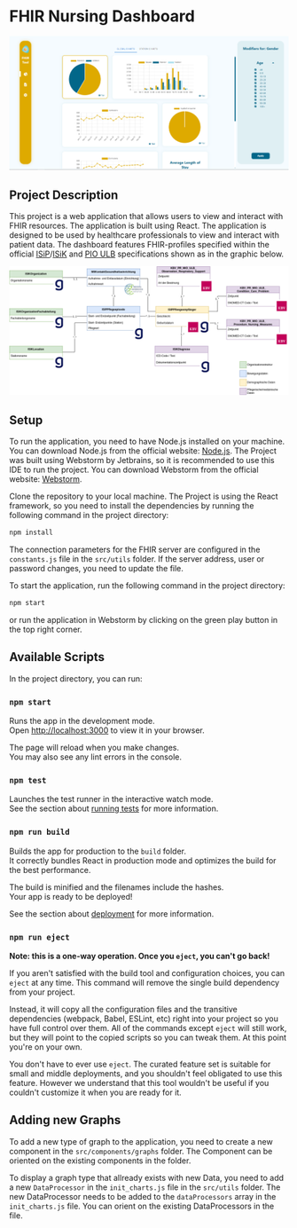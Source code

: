 # FHIR Nursing Dashboard

![Screenshot_Anwendung.PNG](readme_img/Screenshot_Anwendung.PNG)

## Project Description

This project is a web application that allows users to view and interact with FHIR resources. The application is built
using React.
The application is designed to be used by healthcare professionals to view and interact with patient data.
The dashboard features FHIR-profiles specified within the official [ISiP](https://simplifier.net/ISIP/~introduction)/[ISiK](https://simplifier.net/isik-basis-v4/~introduction) and [PIO ULB](https://simplifier.net/ulb/~introduction) specifications shown as in the graphic below.

![Supported Profiles](doc/supported_profiles.png)

## Setup

To run the application, you need to have Node.js installed on your machine. You can download Node.js from the official
website: [Node.js](https://nodejs.org/en/).
The Project was built using Webstorm by Jetbrains, so it is recommended to
use this IDE to run the project. You can download Webstorm from the official
website: [Webstorm](https://www.jetbrains.com/webstorm/).

Clone the repository to your local machine. The Project is using the React framework, so you need to install the
dependencies
by running the following command in the project directory:

```bash
npm install
```

The connection parameters for the FHIR server are configured in
the ```constants.js``` file in the ```src/utils``` folder. If the server address, user or password changes, you need to
update the
file.

To start the application, run the following command in the project directory:

```bash
npm start
```

or run the application in Webstorm by clicking on the green play button in the top right corner.

## Available Scripts

In the project directory, you can run:

### `npm start`

Runs the app in the development mode.\
Open [http://localhost:3000](http://localhost:3000) to view it in your browser.

The page will reload when you make changes.\
You may also see any lint errors in the console.

### `npm test`

Launches the test runner in the interactive watch mode.\
See the section about [running tests](https://facebook.github.io/create-react-app/docs/running-tests) for more
information.

### `npm run build`

Builds the app for production to the `build` folder.\
It correctly bundles React in production mode and optimizes the build for the best performance.

The build is minified and the filenames include the hashes.\
Your app is ready to be deployed!

See the section about [deployment](https://facebook.github.io/create-react-app/docs/deployment) for more information.

### `npm run eject`

**Note: this is a one-way operation. Once you `eject`, you can't go back!**

If you aren't satisfied with the build tool and configuration choices, you can `eject` at any time. This command will
remove the single build dependency from your project.

Instead, it will copy all the configuration files and the transitive dependencies (webpack, Babel, ESLint, etc) right
into your project so you have full control over them. All of the commands except `eject` will still work, but they will
point to the copied scripts so you can tweak them. At this point you're on your own.

You don't have to ever use `eject`. The curated feature set is suitable for small and middle deployments, and you
shouldn't feel obligated to use this feature. However we understand that this tool wouldn't be useful if you couldn't
customize it when you are ready for it.

## Adding new Graphs

To add a new type of graph to the application, you need to create a new component in the ```src/components/graphs```
folder. The Component can be oriented on the existing components in the folder.

To display a graph type that allready exists with new Data, you need to add a new ```DataProcessor``` in
the ```init_charts.js``` file in the ```src/utils``` folder. The new DataProcessor needs to be added to
the ```dataProcessors``` array in the ```init_charts.js``` file. You can orient on the existing DataProcessors in the
file.
